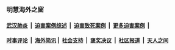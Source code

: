 
### 明慧海外之窗

####  [武汉肺炎](indexes/365.md?t=04222100) &nbsp;|&nbsp;  [迫害案例综述](indexes/328.md?t=04222100) &nbsp;|&nbsp; [迫害致死案例](indexes/277.md?t=04222100)  &nbsp;|&nbsp; [更多迫害案例](indexes/81.md?t=04222100)  &nbsp;|&nbsp; 
####  [时事评论](indexes/19.md?t=04222100) &nbsp;|&nbsp; [海外简讯](indexes/245.md?t=04222100)&nbsp;|&nbsp;  [社会支持](indexes/140.md?t=04222100) &nbsp;|&nbsp; [褒奖决议](indexes/282.md?t=04222100) &nbsp;|&nbsp; [社区报道](indexes/91.md?t=04222100)  &nbsp;|&nbsp; [天人之间](indexes/78.md?t=04222100) 

